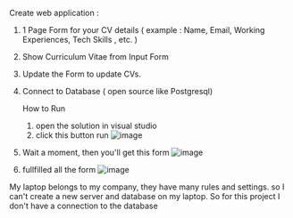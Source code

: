 
Create web application :
1. 1 Page Form for your CV details ( example : Name, Email, Working Experiences, Tech Skills , etc. )
2. Show Curriculum Vitae from Input Form
3. Update the Form to update CVs.
4. Connect to Database ( open source like Postgresql)

   How to Run
   1. open the solution in visual studio
   2. click this button run
![image](https://github.com/lestarih/Test/assets/39002423/c410a739-588e-4ada-9fe3-d9d8854eab2c)
3. Wait a moment, then you'll get this form
![image](https://github.com/lestarih/Test/assets/39002423/01c8d91c-32c1-40b5-8108-d2324006d2f6)
4. fullfilled all the form
![image](https://github.com/lestarih/Test/assets/39002423/04c6ec82-526d-4e28-9d88-7e68858eab7f)

My laptop belongs to my company, they have many rules and settings. so I can't create a new server and database on my laptop.
So for this project I don't have a connection to the database

